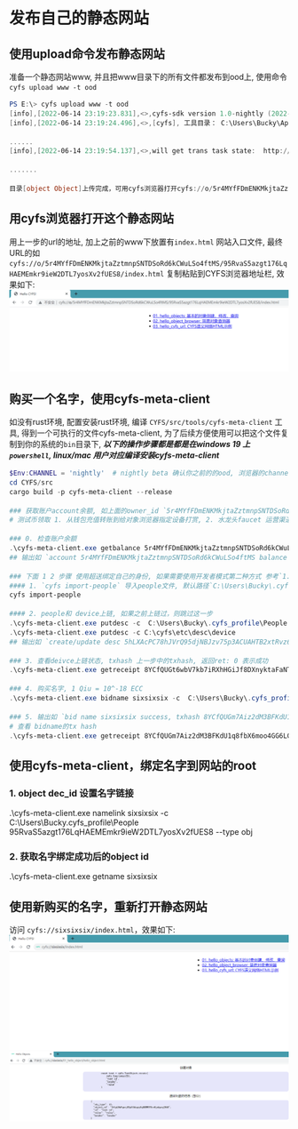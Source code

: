 # 发布自己的静态网站

## 使用upload命令发布静态网站
准备一个静态网站www, 并且把www目录下的所有文件都发布到ood上, 使用命令`cyfs upload www -t ood`
```powershell
PS E:\> cyfs upload www -t ood
[info],[2022-06-14 23:19:23.831],<>,cyfs-sdk version 1.0-nightly (2022-06-13), index.js:49298
[info],[2022-06-14 23:19:24.496],<>,[cyfs], 工具目录： C:\Users\Bucky\AppData\Roaming\npm\node_modules\cyfs-tool-nightly, cyfs.js:2538

......
[info],[2022-06-14 23:19:54.137],<>,will get trans task state:  http://127.0.0.1:1322/trans/task/state [object Object], index.js:71829

.......

目录[object Object]上传完成，可用cyfs浏览器打开cyfs://o/5r4MYfFDmENKMkjtaZztmnpSNTDSoRd6kCWuLSo4ftMS/95RvaS5azgt176LqHAEMEmkr9ieW2DTL7yosXv2fUES8/{目录内部路径} 访问对应文件


```

## 用cyfs浏览器打开这个静态网站
用上一步的url的地址, 加上之前的www下放置有`index.html` 网站入口文件, 最终URL的如`cyfs://o/5r4MYfFDmENKMkjtaZztmnpSNTDSoRd6kCWuLSo4ftMS/95RvaS5azgt176LqHAEMEmkr9ieW2DTL7yosXv2fUES8/index.html` 复制粘贴到CYFS浏览器地址栏, 效果如下:
![image](../images/cyfs_static_site.png)

## 购买一个名字，使用cyfs-meta-client
如没有rust环境, 配置安装rust环境, 编译 `CYFS/src/tools/cyfs-meta-client` 工具, 得到一个可执行的文件cyfs-meta-client, 为了后续方便使用可以把这个文件复制到你的系统的`bin`目录下, ***以下的操作步骤都是都是在windows 19 上`powershell`, linux/mac 用户对应编译安装cyfs-meta-client***
```powershell
$Env:CHANNEL = 'nightly'  # nightly beta 确认你之前的的ood, 浏览器的channel,不指定环境变量默认是nightly
cd CYFS/src
cargo build -p cyfs-meta-client --release

### 获取账户account余额, 如上面的owner_id `5r4MYfFDmENKMkjtaZztmnpSNTDSoRd6kCWuLSo4ftMS`, 确保有足够的余额, 默认100 ECC
# 测试币领取 1. 从钱包充值转账到给对象浏览器指定设备打赏, 2. 水龙头faucet 运营渠道获取token

### 0. 检查账户余额
.\cyfs-meta-client.exe getbalance 5r4MYfFDmENKMkjtaZztmnpSNTDSoRd6kCWuLSo4ftMS
## 输出如 `account 5r4MYfFDmENKMkjtaZztmnpSNTDSoRd6kCWuLSo4ftMS balance 7999647900`

### 下面 1 2 步骤 使用超送绑定自己的身份, 如果需要使用开发者模式第二种方式 参考`1.创建自己的身份文件.md`里面的`使用CYFS TOOL绑定身份`，保证.cyfs_profile\People密钥对文件在本地
#### 1. `cyfs import-people` 导入people文件, 默认路径`C:\Users\Bucky\.cyfs_profile`, 用Cyber Chat 扫描命令行中的二维码完成导入
cyfs import-people

#### 2. people和 device上链, 如果之前上链过，则跳过这一步
.\cyfs-meta-client.exe putdesc -c  C:\Users\Bucky\.cyfs_profile\People
.\cyfs-meta-client.exe putdesc -c C:\cyfs\etc\desc\device
## 输出如 `create/update desc 5hLXAcPC78hJVrQ95djNBJzv75p3ACUAHTB2xtRvz6bZ success, txhash 8YCfQUGt6wbV7kb7iRXhHGiJf8DXnyktaFaNTQWTYg3G`

### 3. 查看deivce上链状态, txhash 上一步中的txhash, 返回ret: 0 表示成功
.\cyfs-meta-client.exe getreceipt 8YCfQUGt6wbV7kb7iRXhHGiJf8DXnyktaFaNTQWTYg3G

### 4. 购买名字, 1 Qiu = 10^-18 ECC
.\cyfs-meta-client.exe bidname sixsixsix -c  C:\Users\Bucky\.cyfs_profile\People  -o 95RvaS5azgt176LqHAEMEmkr9ieW2DTL7yosXv2fUES8 500000 500000

### 5. 输出如 `bid name sixsixsix success, txhash 8YCfQUGm7Aiz2dM3BFKdU1q8fbX6moo4GG6LGzYA8Row`
# 查看 bidname的tx hash
.\cyfs-meta-client.exe getreceipt 8YCfQUGm7Aiz2dM3BFKdU1q8fbX6moo4GG6LGzYA8Row

```

## 使用cyfs-meta-client，绑定名字到网站的root
### 1. object dec_id 设置名字链接
.\cyfs-meta-client.exe namelink sixsixsix -c  C:\Users\Bucky\.cyfs_profile\People 95RvaS5azgt176LqHAEMEmkr9ieW2DTL7yosXv2fUES8  --type obj

### 2. 获取名字绑定成功后的object id
.\cyfs-meta-client.exe getname sixsixsix

## 使用新购买的名字，重新打开静态网站
访问 `cyfs://sixsixsix/index.html`，效果如下:
![image](../images/cyfs_static_site_domain.png)
![image](../images/cyfs_hello01.png)